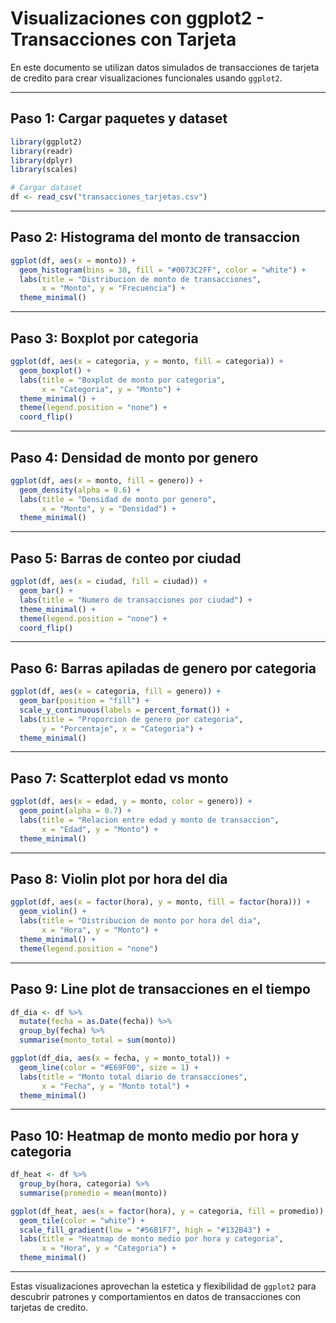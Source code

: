 
# Visualizaciones con ggplot2 - Transacciones con Tarjeta

En este documento se utilizan datos simulados de transacciones de tarjeta de credito para crear visualizaciones funcionales usando `ggplot2`.

---

## Paso 1: Cargar paquetes y dataset

```r
library(ggplot2)
library(readr)
library(dplyr)
library(scales)

# Cargar dataset
df <- read_csv("transacciones_tarjetas.csv")
```

---

## Paso 2: Histograma del monto de transaccion

```r
ggplot(df, aes(x = monto)) +
  geom_histogram(bins = 30, fill = "#0073C2FF", color = "white") +
  labs(title = "Distribucion de monto de transacciones",
       x = "Monto", y = "Frecuencia") +
  theme_minimal()
```

---

## Paso 3: Boxplot por categoria

```r
ggplot(df, aes(x = categoria, y = monto, fill = categoria)) +
  geom_boxplot() +
  labs(title = "Boxplot de monto por categoria",
       x = "Categoria", y = "Monto") +
  theme_minimal() +
  theme(legend.position = "none") +
  coord_flip()
```

---

## Paso 4: Densidad de monto por genero

```r
ggplot(df, aes(x = monto, fill = genero)) +
  geom_density(alpha = 0.6) +
  labs(title = "Densidad de monto por genero",
       x = "Monto", y = "Densidad") +
  theme_minimal()
```

---

## Paso 5: Barras de conteo por ciudad

```r
ggplot(df, aes(x = ciudad, fill = ciudad)) +
  geom_bar() +
  labs(title = "Numero de transacciones por ciudad") +
  theme_minimal() +
  theme(legend.position = "none") +
  coord_flip()
```

---

## Paso 6: Barras apiladas de genero por categoria

```r
ggplot(df, aes(x = categoria, fill = genero)) +
  geom_bar(position = "fill") +
  scale_y_continuous(labels = percent_format()) +
  labs(title = "Proporcion de genero por categoria",
       y = "Porcentaje", x = "Categoria") +
  theme_minimal()
```

---

## Paso 7: Scatterplot edad vs monto

```r
ggplot(df, aes(x = edad, y = monto, color = genero)) +
  geom_point(alpha = 0.7) +
  labs(title = "Relacion entre edad y monto de transaccion",
       x = "Edad", y = "Monto") +
  theme_minimal()
```

---

## Paso 8: Violin plot por hora del dia

```r
ggplot(df, aes(x = factor(hora), y = monto, fill = factor(hora))) +
  geom_violin() +
  labs(title = "Distribucion de monto por hora del dia",
       x = "Hora", y = "Monto") +
  theme_minimal() +
  theme(legend.position = "none")
```

---

## Paso 9: Line plot de transacciones en el tiempo

```r
df_dia <- df %>%
  mutate(fecha = as.Date(fecha)) %>%
  group_by(fecha) %>%
  summarise(monto_total = sum(monto))

ggplot(df_dia, aes(x = fecha, y = monto_total)) +
  geom_line(color = "#E69F00", size = 1) +
  labs(title = "Monto total diario de transacciones",
       x = "Fecha", y = "Monto total") +
  theme_minimal()
```

---

## Paso 10: Heatmap de monto medio por hora y categoria

```r
df_heat <- df %>%
  group_by(hora, categoria) %>%
  summarise(promedio = mean(monto))

ggplot(df_heat, aes(x = factor(hora), y = categoria, fill = promedio)) +
  geom_tile(color = "white") +
  scale_fill_gradient(low = "#56B1F7", high = "#132B43") +
  labs(title = "Heatmap de monto medio por hora y categoria",
       x = "Hora", y = "Categoria") +
  theme_minimal()
```

---

Estas visualizaciones aprovechan la estetica y flexibilidad de `ggplot2` para descubrir patrones y comportamientos en datos de transacciones con tarjetas de credito.


